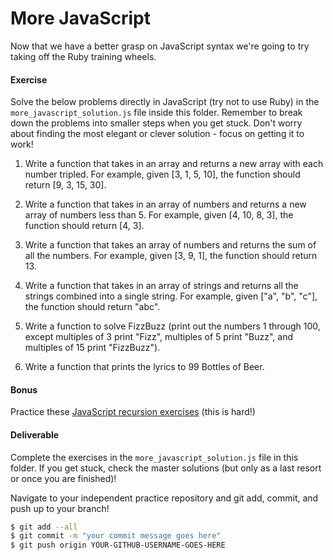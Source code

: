 # More JavaScript

Now that we have a better grasp on JavaScript syntax we're going to try taking off the Ruby training wheels. 

#### Exercise


Solve the below problems directly in JavaScript (try not to use Ruby) in the `more_javascript_solution.js` file inside this folder. Remember to break down the problems into smaller steps when you get stuck. Don't worry about finding the most elegant or clever solution - focus on getting it to work!


1. Write a function that takes in an array and returns a new array with each number tripled. For example, given [3, 1, 5, 10], the function should return [9, 3, 15, 30].

2. Write a function that takes in an array of numbers and returns a new array of numbers less than 5. For example, given [4, 10, 8, 3], the function should return [4, 3].

3. Write a function that takes an array of numbers and returns the sum of all the numbers. For example, given [3, 9, 1], the function should return 13.

4. Write a function that takes in an array of strings and returns all the strings combined into a single string. For example, given ["a", "b", "c"], the function should return "abc".

5. Write a function to solve FizzBuzz (print out the numbers 1 through 100, except multiples of 3 print "Fizz", multiples of 5 print "Buzz", and multiples of 15 print "FizzBuzz").

6. Write a function that prints the lyrics to 99 Bottles of Beer.


#### Bonus

Practice these [JavaScript recursion exercises](https://www.w3resource.com/javascript-exercises/javascript-recursion-functions-exercises.php) (this is hard!)


#### Deliverable
Complete the exercises in the `more_javascript_solution.js` file in this folder.  If you get stuck, check the master solutions (but only as a last resort or once you are finished)!

Navigate to your independent practice repository and git add, commit, and push up to your branch!

```bash
$ git add --all
$ git commit -m "your commit message goes here"
$ git push origin YOUR-GITHUB-USERNAME-GOES-HERE
```

